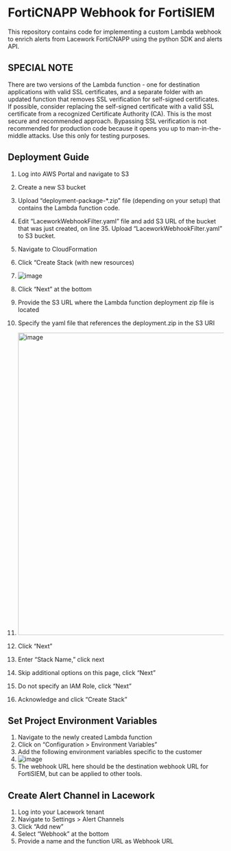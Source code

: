 # FortiCNAPP Webhook for FortiSIEM
This repository contains code for implementing a custom Lambda webhook to enrich alerts from Lacework FortiCNAPP using the python SDK and alerts API. 

## SPECIAL NOTE
There are two versions of the Lambda function - one for destination applications with valid SSL certificates, and a separate folder with an updated function that removes SSL verification for self-signed certificates. If possible, consider replacing the self-signed certificate with a valid SSL certificate from a recognized Certificate Authority (CA). This is the most secure and recommended approach. Bypassing SSL verification is not recommended for production code because it opens you up to man-in-the-middle attacks. Use this only for testing purposes.

## Deployment Guide
1. Log into AWS Portal and navigate to S3
2. Create a new S3 bucket
3. Upload “deployment-package-*.zip” file (depending on your setup) that contains the Lambda function code. 
4. Edit “LaceworkWebhookFilter.yaml” file and add S3 URL of the bucket that was just created, on line 35. Upload “LaceworkWebhookFilter.yaml” to S3 bucket.
5. Navigate to CloudFormation
6. Click “Create Stack (with new resources)
7. ![image](https://github.com/user-attachments/assets/9f093925-3384-4046-88bb-908d7d883585)

8. Click “Next” at the bottom
9. Provide the S3 URL where the Lambda function deployment zip file is located
10. Specify the yaml file that references the deployment.zip in the S3 URI
11. <img width="704" alt="image" src="https://github.com/user-attachments/assets/bb6a2029-4375-43ee-84c6-ec35bc775b9a">



12. Click “Next”
13. Enter “Stack Name,” click next
14. Skip additional options on this page, click “Next”
15. Do not specify an IAM Role, click “Next”
16. Acknowledge and click “Create Stack”

## Set Project Environment Variables
1. Navigate to the newly created Lambda function
2. Click on “Configuration > Environment Variables”
3. Add the following environment variables specific to the customer
4. ![image](https://github.com/user-attachments/assets/a5b5f294-3626-4c4f-96e7-0fe3101f39bf)
5. The webhook URL here should be the destination webhook URL for FortiSIEM, but can be applied to other tools. 

## Create Alert Channel in Lacework
1. Log into your Lacework tenant
2. Navigate to Settings > Alert Channels
3. Click “Add new”
4. Select “Webhook” at the bottom
5. Provide a name and the function URL as Webhook URL
